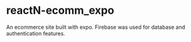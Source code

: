 # reactN-ecomm_expo
An ecommerce site built with expo.
Firebase was used for database and authentication features. 
